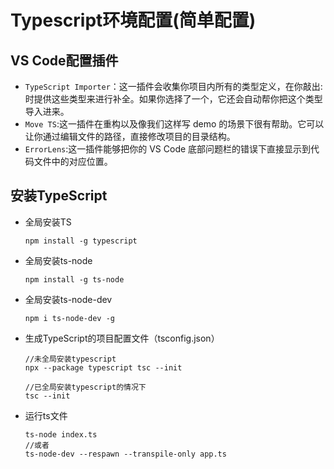 # Typescript环境配置(简单配置)

## VS Code配置插件

- `TypeScript Importer`：这一插件会收集你项目内所有的类型定义，在你敲出:时提供这些类型来进行补全。如果你选择了一个，它还会自动帮你把这个类型导入进来。
- `Move TS`:这一插件在重构以及像我们这样写 demo 的场景下很有帮助。它可以让你通过编辑文件的路径，直接修改项目的目录结构。
- `ErrorLens`:这一插件能够把你的 VS Code 底部问题栏的错误下直接显示到代码文件中的对应位置。

## 安装TypeScript

- 全局安装TS
	```
	npm install -g typescript
	```
- 全局安装ts-node
	```
	npm install -g ts-node
	```
- 全局安装ts-node-dev
	```
	npm i ts-node-dev -g
	```
- 生成TypeScript的项目配置文件（tsconfig.json）
	```
	//未全局安装typescript
	npx --package typescript tsc --init
	
	//已全局安装typescript的情况下
	tsc --init
	```
- 运行ts文件
	```
	ts-node index.ts
	//或者
	ts-node-dev --respawn --transpile-only app.ts
	```